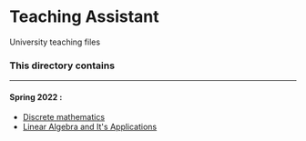 # Teaching Assistant
University teaching files

### This directory contains
---
  #### Spring 2022 : 
   * [Discrete mathematics](https://github.com/salarMokhtariL/TA/tree/main/Spring_2022/Discrete%20mathematics)
   * [Linear Algebra and It's Applications](https://github.com/salarMokhtariL/TA/tree/main/Spring_2022/Linear%20Algebra%20and%20Its%20Applications)
